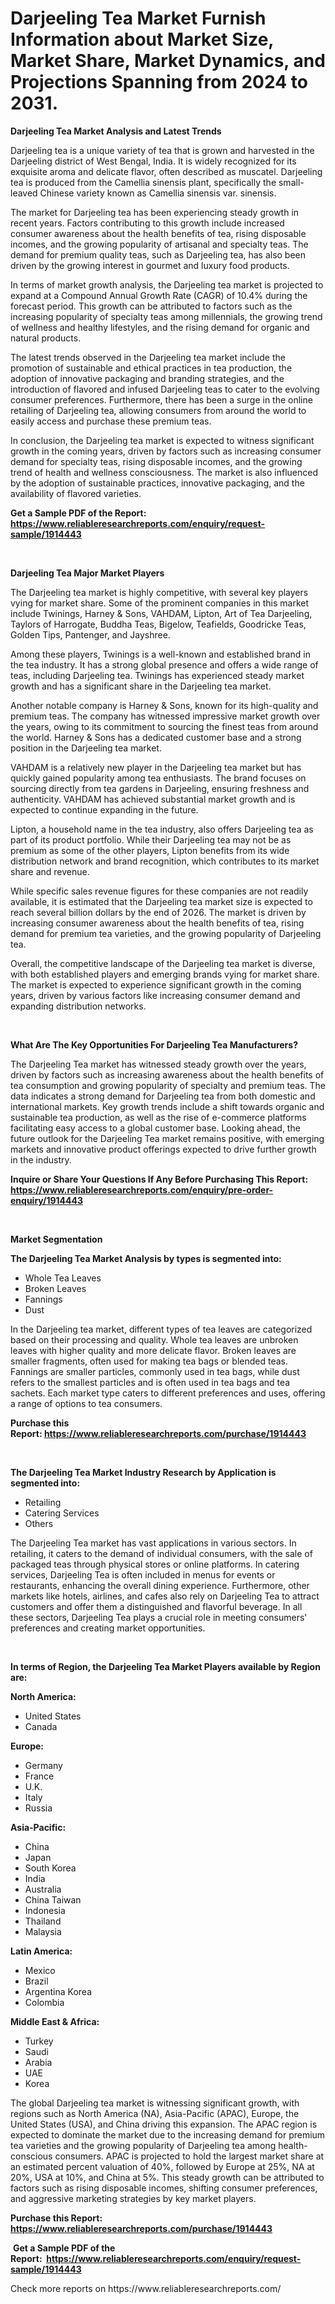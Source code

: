 <p><h1>Darjeeling Tea Market Furnish Information about Market Size, Market Share, Market Dynamics, and Projections Spanning from 2024 to 2031.</h1></p><p><strong>Darjeeling Tea Market Analysis and Latest Trends</strong></p>
<p><p>Darjeeling tea is a unique variety of tea that is grown and harvested in the Darjeeling district of West Bengal, India. It is widely recognized for its exquisite aroma and delicate flavor, often described as muscatel. Darjeeling tea is produced from the Camellia sinensis plant, specifically the small-leaved Chinese variety known as Camellia sinensis var. sinensis.</p><p>The market for Darjeeling tea has been experiencing steady growth in recent years. Factors contributing to this growth include increased consumer awareness about the health benefits of tea, rising disposable incomes, and the growing popularity of artisanal and specialty teas. The demand for premium quality teas, such as Darjeeling tea, has also been driven by the growing interest in gourmet and luxury food products.</p><p>In terms of market growth analysis, the Darjeeling tea market is projected to expand at a Compound Annual Growth Rate (CAGR) of 10.4% during the forecast period. This growth can be attributed to factors such as the increasing popularity of specialty teas among millennials, the growing trend of wellness and healthy lifestyles, and the rising demand for organic and natural products.</p><p>The latest trends observed in the Darjeeling tea market include the promotion of sustainable and ethical practices in tea production, the adoption of innovative packaging and branding strategies, and the introduction of flavored and infused Darjeeling teas to cater to the evolving consumer preferences. Furthermore, there has been a surge in the online retailing of Darjeeling tea, allowing consumers from around the world to easily access and purchase these premium teas.</p><p>In conclusion, the Darjeeling tea market is expected to witness significant growth in the coming years, driven by factors such as increasing consumer demand for specialty teas, rising disposable incomes, and the growing trend of health and wellness consciousness. The market is also influenced by the adoption of sustainable practices, innovative packaging, and the availability of flavored varieties.</p></p>
<p><strong>Get a Sample PDF of the Report:&nbsp; <a href="https://www.reliableresearchreports.com/enquiry/request-sample/1914443">https://www.reliableresearchreports.com/enquiry/request-sample/1914443</a></strong></p>
<p>&nbsp;</p>
<p><strong>Darjeeling Tea Major Market Players</strong></p>
<p><p>The Darjeeling tea market is highly competitive, with several key players vying for market share. Some of the prominent companies in this market include Twinings, Harney & Sons, VAHDAM, Lipton, Art of Tea Darjeeling, Taylors of Harrogate, Buddha Teas, Bigelow, Teafields, Goodricke Teas, Golden Tips, Pantenger, and Jayshree. </p><p>Among these players, Twinings is a well-known and established brand in the tea industry. It has a strong global presence and offers a wide range of teas, including Darjeeling tea. Twinings has experienced steady market growth and has a significant share in the Darjeeling tea market.</p><p>Another notable company is Harney & Sons, known for its high-quality and premium teas. The company has witnessed impressive market growth over the years, owing to its commitment to sourcing the finest teas from around the world. Harney & Sons has a dedicated customer base and a strong position in the Darjeeling tea market.</p><p>VAHDAM is a relatively new player in the Darjeeling tea market but has quickly gained popularity among tea enthusiasts. The brand focuses on sourcing directly from tea gardens in Darjeeling, ensuring freshness and authenticity. VAHDAM has achieved substantial market growth and is expected to continue expanding in the future.</p><p>Lipton, a household name in the tea industry, also offers Darjeeling tea as part of its product portfolio. While their Darjeeling tea may not be as premium as some of the other players, Lipton benefits from its wide distribution network and brand recognition, which contributes to its market share and revenue.</p><p>While specific sales revenue figures for these companies are not readily available, it is estimated that the Darjeeling tea market size is expected to reach several billion dollars by the end of 2026. The market is driven by increasing consumer awareness about the health benefits of tea, rising demand for premium tea varieties, and the growing popularity of Darjeeling tea.</p><p>Overall, the competitive landscape of the Darjeeling tea market is diverse, with both established players and emerging brands vying for market share. The market is expected to experience significant growth in the coming years, driven by various factors like increasing consumer demand and expanding distribution networks.</p></p>
<p>&nbsp;</p>
<p><strong>What Are The Key Opportunities For Darjeeling Tea Manufacturers?</strong></p>
<p><p>The Darjeeling Tea market has witnessed steady growth over the years, driven by factors such as increasing awareness about the health benefits of tea consumption and growing popularity of specialty and premium teas. The data indicates a strong demand for Darjeeling tea from both domestic and international markets. Key growth trends include a shift towards organic and sustainable tea production, as well as the rise of e-commerce platforms facilitating easy access to a global customer base. Looking ahead, the future outlook for the Darjeeling Tea market remains positive, with emerging markets and innovative product offerings expected to drive further growth in the industry.</p></p>
<p><strong>Inquire or Share Your Questions If Any Before Purchasing This Report: <a href="https://www.reliableresearchreports.com/enquiry/pre-order-enquiry/1914443">https://www.reliableresearchreports.com/enquiry/pre-order-enquiry/1914443</a></strong></p>
<p>&nbsp;</p>
<p><strong>Market Segmentation</strong></p>
<p><strong>The Darjeeling Tea Market Analysis by types is segmented into:</strong></p>
<p><ul><li>Whole Tea Leaves</li><li>Broken Leaves</li><li>Fannings</li><li>Dust</li></ul></p>
<p><p>In the Darjeeling tea market, different types of tea leaves are categorized based on their processing and quality. Whole tea leaves are unbroken leaves with higher quality and more delicate flavor. Broken leaves are smaller fragments, often used for making tea bags or blended teas. Fannings are smaller particles, commonly used in tea bags, while dust refers to the smallest particles and is often used in tea bags and tea sachets. Each market type caters to different preferences and uses, offering a range of options to tea consumers.</p></p>
<p><strong>Purchase this Report:&nbsp;<a href="https://www.reliableresearchreports.com/purchase/1914443">https://www.reliableresearchreports.com/purchase/1914443</a></strong></p>
<p>&nbsp;</p>
<p><strong>The Darjeeling Tea Market Industry Research by Application is segmented into:</strong></p>
<p><ul><li>Retailing</li><li>Catering Services</li><li>Others</li></ul></p>
<p><p>The Darjeeling Tea market has vast applications in various sectors. In retailing, it caters to the demand of individual consumers, with the sale of packaged teas through physical stores or online platforms. In catering services, Darjeeling Tea is often included in menus for events or restaurants, enhancing the overall dining experience. Furthermore, other markets like hotels, airlines, and cafes also rely on Darjeeling Tea to attract customers and offer them a distinguished and flavorful beverage. In all these sectors, Darjeeling Tea plays a crucial role in meeting consumers' preferences and creating market opportunities.</p></p>
<p>&nbsp;</p>
<p><strong>In terms of Region, the Darjeeling Tea Market Players available by Region are:</strong></p>
<p>
    <p> <strong> North America: </strong>
        <ul>
            <li>United States</li>
            <li>Canada</li>
        </ul>
        </p> 
    <p> <strong> Europe: </strong>
        <ul>
            <li>Germany</li>
            <li>France</li>
            <li>U.K.</li>
            <li>Italy</li>
            <li>Russia</li>
        </ul>
        </p> 
    <p> <strong> Asia-Pacific: </strong>
        <ul>
            <li>China</li>
            <li>Japan</li>
            <li>South Korea</li>
            <li>India</li>
            <li>Australia</li>
            <li>China Taiwan</li>
            <li>Indonesia</li>
            <li>Thailand</li>
            <li>Malaysia</li>
        </ul>
        </p> 
    <p> <strong> Latin America: </strong>
        <ul>
            <li>Mexico</li>
            <li>Brazil</li>
            <li>Argentina Korea</li>
            <li>Colombia</li>
        </ul>
        </p> 
    <p> <strong> Middle East & Africa: </strong>
        <ul>
            <li>Turkey</li>
            <li>Saudi</li>
            <li>Arabia</li>
            <li>UAE</li>
            <li>Korea</li>
        </ul>
    </p>
    </p>
<p><p>The global Darjeeling tea market is witnessing significant growth, with regions such as North America (NA), Asia-Pacific (APAC), Europe, the United States (USA), and China driving this expansion. The APAC region is expected to dominate the market due to the increasing demand for premium tea varieties and the growing popularity of Darjeeling tea among health-conscious consumers. APAC is projected to hold the largest market share at an estimated percent valuation of 40%, followed by Europe at 25%, NA at 20%, USA at 10%, and China at 5%. This steady growth can be attributed to factors such as rising disposable incomes, shifting consumer preferences, and aggressive marketing strategies by key market players.</p></p>
<p><strong>Purchase this Report: <a href="https://www.reliableresearchreports.com/purchase/1914443">https://www.reliableresearchreports.com/purchase/1914443</a></strong></p>
<p>&nbsp;<strong>Get a Sample PDF of the Report:&nbsp;&nbsp;<a href="https://www.reliableresearchreports.com/enquiry/request-sample/1914443">https://www.reliableresearchreports.com/enquiry/request-sample/1914443</a></strong></p>
<p><strong></strong></p>
<p>Check more reports on https://www.reliableresearchreports.com/</p>
